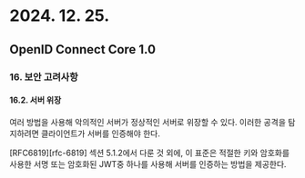 # 2024. 12. 25.

## OpenID Connect Core 1.0

### 16. 보안 고려사항

#### 16.2. 서버 위장

여러 방법을 사용해 악의적인 서버가 정상적인 서버로 위장할 수 있다. 이러한 공격을 탐지하려면 클라이언트가 서버를 인증해야 한다.

[RFC6819][rfc-6819] 섹션 5.1.2에서 다룬 것 외에, 이 표준은 적절한 키와 암호화를 사용한 서명 또는 암호화된 JWT중 하나를 사용해 서버를 인증하는 방법을 제공한다.



